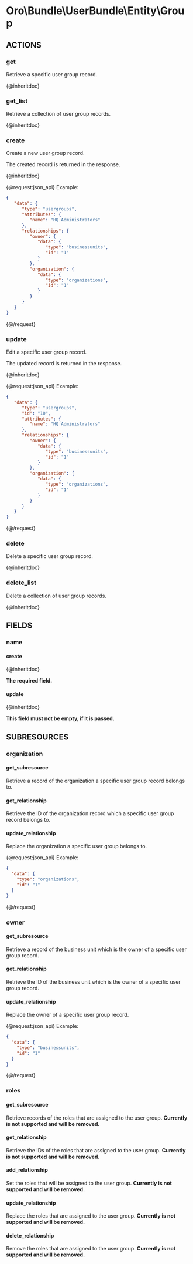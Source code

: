 # Oro\Bundle\UserBundle\Entity\Group

## ACTIONS  

### get

Retrieve a specific user group record.

{@inheritdoc}

### get_list

Retrieve a collection of user group records.

{@inheritdoc}

### create

Create a new user group record.

The created record is returned in the response.

{@inheritdoc}

{@request:json_api}
Example:

```JSON
{
   "data": {
      "type": "usergroups",
      "attributes": {
         "name": "HQ Administrators"
      },
      "relationships": {
         "owner": {
            "data": {
               "type": "businessunits",
               "id": "1"
            }
         },
         "organization": {
            "data": {
               "type": "organizations",
               "id": "1"
            }
         }
      }
   }
}
```
{@/request}

### update

Edit a specific user group record.

The updated record is returned in the response.

{@inheritdoc}

{@request:json_api}
Example:

```JSON
{
   "data": {
      "type": "usergroups",
      "id": "10",
      "attributes": {
         "name": "HQ Administrators"
      },
      "relationships": {
         "owner": {
            "data": {
               "type": "businessunits",
               "id": "1"
            }
         },
         "organization": {
            "data": {
               "type": "organizations",
               "id": "1"
            }
         }
      }
   }
}
```
{@/request}

### delete

Delete a specific user group record.

{@inheritdoc}

### delete_list

Delete a collection of user group records.

{@inheritdoc}

## FIELDS

### name

#### create

{@inheritdoc}

**The required field.**

#### update

{@inheritdoc}

**This field must not be empty, if it is passed.**

## SUBRESOURCES

### organization

#### get_subresource

Retrieve a record of the organization a specific user group record belongs to.

#### get_relationship

Retrieve the ID of the organization record which a specific user group record belongs to.

#### update_relationship

Replace the organization a specific user group belongs to.

{@request:json_api}
Example:

```JSON
{
  "data": {
    "type": "organizations",
    "id": "1"
  }
}
```
{@/request}

### owner

#### get_subresource

Retrieve a record of the business unit which is the owner of a specific user group record.

#### get_relationship

Retrieve the ID of the business unit which is the owner of a specific user group record.

#### update_relationship

Replace the owner of a specific user group record.

{@request:json_api}
Example:

```JSON
{
  "data": {
    "type": "businessunits",
    "id": "1"
  }
}
```
{@/request}

### roles

#### get_subresource

Retrieve records of the roles that are assigned to the user group. **Currently is not supported and will be removed.** 

#### get_relationship

Retrieve the IDs of the roles that are assigned to the user group. **Currently is not supported and will be removed.** 

#### add_relationship

Set the roles that will be assigned to the user group. **Currently is not supported and will be removed.** 

#### update_relationship

Replace the roles that are assigned to the user group. **Currently is not supported and will be removed.** 

#### delete_relationship

Remove the roles that are assigned to the user group. **Currently is not supported and will be removed.** 
